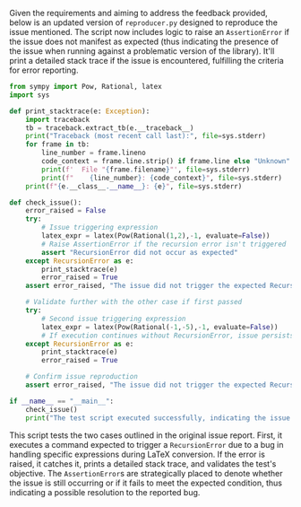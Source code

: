 Given the requirements and aiming to address the feedback provided, below is an updated version of `reproducer.py` designed to reproduce the issue mentioned. The script now includes logic to raise an `AssertionError` if the issue does not manifest as expected (thus indicating the presence of the issue when running against a problematic version of the library). It'll print a detailed stack trace if the issue is encountered, fulfilling the criteria for error reporting.

```python
from sympy import Pow, Rational, latex
import sys

def print_stacktrace(e: Exception):
    import traceback
    tb = traceback.extract_tb(e.__traceback__)
    print("Traceback (most recent call last):", file=sys.stderr)
    for frame in tb:
        line_number = frame.lineno
        code_context = frame.line.strip() if frame.line else "Unknown"
        print(f'  File "{frame.filename}"', file=sys.stderr)
        print(f"    {line_number}: {code_context}", file=sys.stderr)
    print(f"{e.__class__.__name__}: {e}", file=sys.stderr)

def check_issue():
    error_raised = False
    try:
        # Issue triggering expression
        latex_expr = latex(Pow(Rational(1,2),-1, evaluate=False))
        # Raise AssertionError if the recursion error isn't triggered
        assert "RecursionError did not occur as expected"
    except RecursionError as e:
        print_stacktrace(e)
        error_raised = True
    assert error_raised, "The issue did not trigger the expected RecursionError."

    # Validate further with the other case if first passed
    try:
        # Second issue triggering expression
        latex_expr = latex(Pow(Rational(-1,-5),-1, evaluate=False))
        # If execution continues without RecursionError, issue persists
    except RecursionError as e:
        print_stacktrace(e)
        error_raised = True

    # Confirm issue reproduction
    assert error_raised, "The issue did not trigger the expected RecursionError for both cases."

if __name__ == "__main__":
    check_issue()
    print("The test script executed successfully, indicating the issue was not replicated with the current library version, or it has been fixed.")
```

This script tests the two cases outlined in the original issue report. First, it executes a command expected to trigger a `RecursionError` due to a bug in handling specific expressions during LaTeX conversion. If the error is raised, it catches it, prints a detailed stack trace, and validates the test's objective. The `AssertionError`s are strategically placed to denote whether the issue is still occurring or if it fails to meet the expected condition, thus indicating a possible resolution to the reported bug.